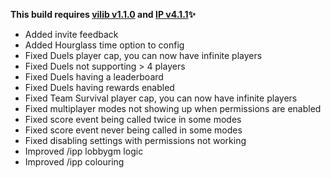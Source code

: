 **This build requires [vilib v1.1.0](https://github.com/Efnilite/vilib/releases/latest) and [IP v4.1.1](https://github.com/Efnilite/Walk-in-the-Park/releases/tag/v4.1.1)✨**

- Added invite feedback
- Added Hourglass time option to config
- Fixed Duels player cap, you can now have infinite players
- Fixed Duels not supporting > 4 players
- Fixed Duels having a leaderboard
- Fixed Duels having rewards enabled
- Fixed Team Survival player cap, you can now have infinite players
- Fixed multiplayer modes not showing up when permissions are enabled
- Fixed score event being called twice in some modes
- Fixed score event never being called in some modes
- Fixed disabling settings with permissions not working
- Improved /ipp lobbygm logic
- Improved /ipp colouring